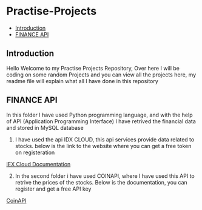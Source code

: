 # Practise-Projects

- [Introduction](#introduction)
- [FINANCE API](#finance-api)

## Introduction 
Hello Welcome to my Practise Projects Repository, Over here I will be coding on some random Projects and you can view all the projects here, my readme file will explain what all I have done in this repository 

## FINANCE API
In this folder I have used Python programming language, and with the help of API (Application Programming Interface) I have retrived the financial data and stored in MySQL database 
1. I have used the api IDX CLOUD, this api services provide data related to stocks. below is the link to the website where you can get a free token on registeration

[IEX Cloud Documentation](https://iexcloud.io/docs)


2. In the second folder i have used COINAPI, where I have used this API to retrive the prices of the stocks. Below is the documentation, you can register and get a free API key 

[CoinAPI](https://www.coinapi.io/)
